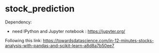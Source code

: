 # stock_prediction

Dependency: 
- need IPython and Jupyter notebook : https://jupyter.org/

Following this link: https://towardsdatascience.com/in-12-minutes-stocks-analysis-with-pandas-and-scikit-learn-a8d8a7b50ee7

